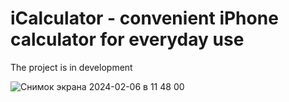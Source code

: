 # iCalculator - convenient iPhone calculator for everyday use

The project is in development

![Снимок экрана 2024-02-06 в 11 48 00](https://github.com/Konst-Is/iCalculator/assets/125888284/179a1c1d-a401-414d-ae30-dbda7194eb3a)

